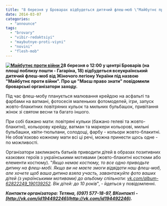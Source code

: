 ```yaml
---
title: "8 березня у Броварах відбудеться дитячий флеш-моб \"Майбутнє проти війни\""
date: 2014-03-07
categories: 
  - "announce"
tags: 
  - "brovary"
  - "vibir-redaktsiyi"
  - "maybutnye-proti-viyni"
  - "novini"
  - "flesh-mob"
---
```


**[![Майбутнє проти війни 2](https://mpz.brovary.org/wp-content/uploads/2014/03/Maybutnye-proti-viyni-2.jpg)](https://mpz.brovary.org/wp-content/uploads/2014/03/Maybutnye-proti-viyni-2.jpg)8 березня о 12:00 у центрі Броварів (на площі поблизу пошти - Гагаріна, 18) відбудеться всеукраїнський дитячий флеш-моб від Жіночого легіону України під назвою "Майбутнє проти війни". Про це "Маєш право знати" повідомили броварські організатори заходу.**

Під час флеш-мобу планується малювання крейдою на асфальті та фарбами на ватмані, фотосесія маленьких фотомоделей, ігри, запуск жовто-блакитних повітряних кульок та мильних бульбашок, привітання жінок зі святом весни та багато іншого.

При собі бажано мати: повітряні кульки (бажано гелеві та жовто-блакитні), кольорову крейду, ватман та маркери кольорові, мильні бульбашки, квіти-тюльпани, солодощі, фарбу - кольори жовто-блакитні. Не обов'язково кожному мати всі ці речі, можна принести щось одне - по можливості.

Організатори закликають батьків приводити дітей в образах позитивних казкових героїв з українськими мотивами (жовто-блакитні костюми або елементи костюму). "_Якщо немає костюму, то все одно приводьте дитину на флеш-мобі. Якщо ви не маєте змоги відвідати наш флеш-моб, але хочете щоб ваша дитина взяла участь, завантажуйте фото ваших дітей (з українськими мотивами) до альбому спільноти: [vk.com/album-62822249\_190139252](http://vk.com/album-62822249_190139252). Вік дітей: до 10 років_", - йдеться у повідомленні.

_**Контакти організатора: Тетяна, (097) 577-18-97, ВКонтакті - [http://vk.com/id194492246](http://vk.com/id194492246).**_
